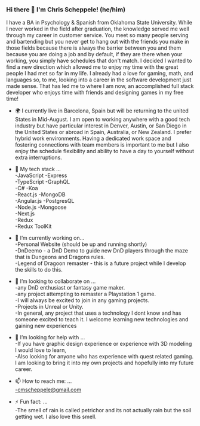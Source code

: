### Hi there 👋 I'm Chris Scheppele! (he/him)

I have a BA in Psychology & Spanish from Oklahoma State University.  While I never worked in the field after graduation, the knowledge served me well through my career in customer service.  You meet so many people serving and bartending but you never get to hang out with the friends you make in those fields because there is always the barrier between you and them because you are doing a job and by default, if they are there when your working, you simply have schedules that don't match.  I decided I wanted to find a new direction which allowed me to enjoy my time with the great people I had met so far in my life.  I already had a love for gaming, math, and languages so, to me, looking into a career in the software development just made sense.  That has led me to where I am now, an accomplished full stack developer who enjoys time with friends and designing games in my free time!

- 🌍 I currently live in Barcelona, Spain but will be returning to the united States in Mid-August.  I am open to working anywhere with a good tech industry but have particular interest in Denver, Austin, or San Diego in the United States or abroad in Spain, Australia, or New Zealand.  I prefer hybrid work environments.  Having a dedicated work space and fostering connections with team members is important to me but I also enjoy the schedule flexibility and ability to have a day to yourself without extra interruptions.   


- 🌱 My tech stack ...  <br/>
    -JavaScript                 -Express  <br/>
    -TypeScript                 -GraphQL  <br/>
    -C#                         -Koa  <br/>
    -React.js                   -MongoDB  <br/>
    -Angular.js                 -PostgresQL  <br/>
    -Node.js                    -Mongoose  <br/>
    -Next.js                    
    -Redux  <br/>
    -Redux ToolKit

- 🔭 I’m currently working on...  <br/>
    -Personal Website (should be up and running shortly)  <br/>
    -DnDeemo - a DnD Demo to guide new DnD players through the maze that is Dungeons and Dragons rules.  <br/>
    -Legend of Dragoon remaster - this is a future project while I develop the skills to do this.
 
- 👯 I’m looking to collaborate on ...  <br/>
    -any DnD enthusiast or fantasy game maker.  <br/>
    -any project attempting to remaster a Playstation 1 game.  <br/>
    -I will always be excited to join in any gaming projects.  <br/>
    -Projects in Unreal or Unity.  <br/>
    -In general, any project that uses a technology I dont know and has someone excited to teach it. I welcome learning new technologies and gaining new experiences


- 🤔 I’m looking for help with ...  <br/>
    -If you have graphic design experience or experience with 3D modeling I would love to learn, <br/>
    -Also looking for anyone who has experience with quest related gaming.  I am looking to bring it into my own projects and hopefully into my future career.

- 📫 How to reach me: ... <br/>
    -cmscheppele@gmail.com

- ⚡ Fun fact: ... <br/>
    -The smell of rain is called petrichor and its not actually rain but the soil getting wet.  I also love this smell.
